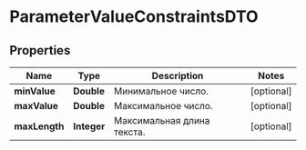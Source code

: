 

# ParameterValueConstraintsDTO

## Properties

Name | Type | Description | Notes
------------ | ------------- | ------------- | -------------
**minValue** | **Double** | Минимальное число. |  [optional]
**maxValue** | **Double** | Максимальное число. |  [optional]
**maxLength** | **Integer** | Максимальная длина текста. |  [optional]




